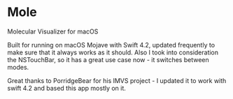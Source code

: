 # Mole
Molecular Visualizer for macOS

Built for running on macOS Mojave with Swift 4.2, updated frequently to make sure that it always works as it should. Also I took into consideration the NSTouchBar, so it has a great use case now - it switches between modes.

Great thanks to PorridgeBear for his IMVS project - I updated it to work with swift 4.2 and based this app mostly on it.
